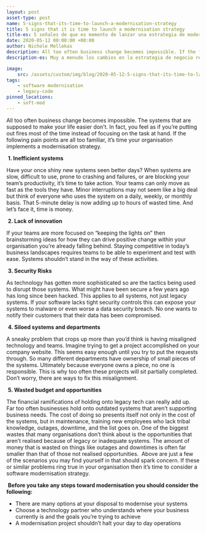 ```yaml
---
layout: post
asset-type: post
name: 5-signs-that-its-time-to-launch-a-modernisation-strategy
title: 5 signs that it is time to launch a modernisation strategy
title-es: 5 señales de que es momento de lanzar una estrategia de modernización
date: 2020-05-12 00:00:00 +00:00
author: Nichole Mellekas
description: All too often business change becomes impossible. If the following pain points are all too familiar, it’s time your organisation implements a modernisation strategy.
description-es: Muy a menudo los cambios en la estrategia de negocio resultan difíciles de implementar de forma ágil y rápida. Si los siguientes puntos te resultan demasiado familiares, es momento de que tu organización implemente una estrategia de modernización.

image:
    src: /assets/custom/img/blog/2020-05-12-5-signs-that-its-time-to-launch-a-modernisation-strategy/5-signs-softmod-blog-post.jpg
tags:
    - software modernisation
    - legacy-code
pinned_locations: 
    - soft-mod
---
```


All too often business change becomes impossible. The systems that are supposed to make your life easier don’t. In fact, you feel as if you’re putting out fires most of the time instead of focusing on the task at hand. If the following pain points are all too familiar, it’s time your organisation implements a modernisation strategy.
​
  
​
**1.  Inefficient systems**
    
Have your once shiny new systems seen better days? When systems are slow, difficult to use, prone to crashing and failures, or are blocking your team’s productivity, it’s time to take action. Your teams can only move as fast as the tools they have. Minor interruptions may not seem like a big deal but think of everyone who uses the system on a daily, weekly, or monthly basis. That 5-minute delay is now adding up to hours of wasted time. And let’s face it, time is money.
​
  
​
**2.  Lack of innovation**
    
If your teams are more focused on “keeping the lights on” then brainstorming ideas for how they can drive positive change within your organisation you’re already falling behind. Staying competitive in today’s business landscapes requires teams to be able to experiment and test with ease. Systems shouldn’t stand in the way of these activities.
​
  
​
**3.  Security Risks**
    
As technology has gotten more sophisticated so are the tactics being used to disrupt those systems. What might have been secure a few years ago has long since been hacked. This applies to all systems, not just legacy systems. If your software lacks tight security controls this can expose your systems to malware or even worse a data security breach. No one wants to notify their customers that their data has been compromised.
​
  
​
**4.  Siloed systems and departments**
    
A sneaky problem that crops up more than you’d think is having misaligned technology and teams. Imagine trying to get a project accomplished on your company website. This seems easy enough until you try to put the requests through. So many different departments have ownership of small pieces of the systems. Ultimately because everyone owns a piece, no one is responsible. This is why too often these projects will sit partially completed. Don’t worry, there are ways to fix this misalignment.
​
  
​
**5.  Wasted budget and opportunities**
    
​The financial ramifications of holding onto legacy tech can really add up. Far too often businesses hold onto outdated systems that aren’t supporting business needs. The cost of doing so presents itself not only in the cost of the systems, but in maintenance, training new employees who lack tribal knowledge, outages, downtime, and the list goes on. One of the biggest wastes that many organisations don’t think about is the opportunities that aren’t realised because of legacy or inadequate systems. The amount of money that is wasted on things like outages and downtimes is often far smaller than that of those not realised opportunities.
​
Above are just a few of the scenarios you may find yourself in that should spark concern. If these or similar problems ring true in your organisation then it’s time to consider a software modernisation strategy.
​
  
​
**Before you take any steps toward modernisation you should consider the following:**

-   There are many options at your disposal to modernise your systems  
-   Choose a technology partner who understands where your business currently is and the goals you’re trying to achieve  
-   A modernisation project shouldn’t halt your day to day operations
